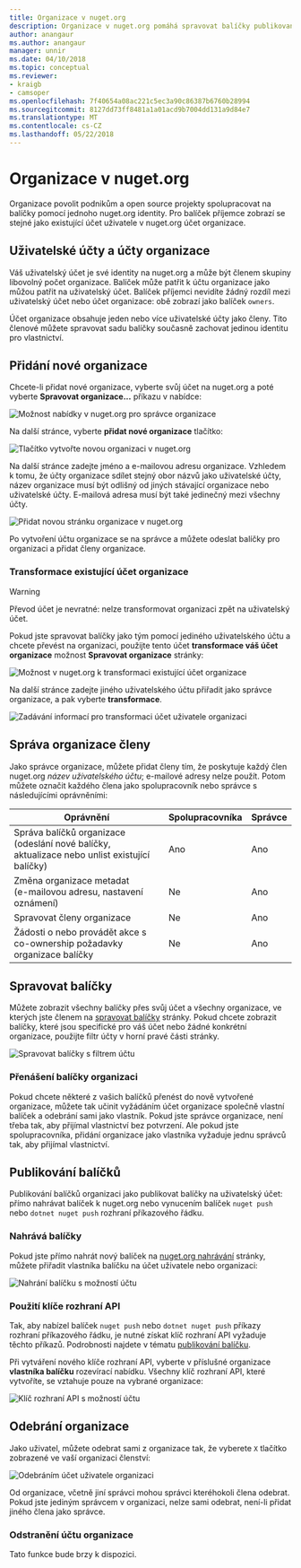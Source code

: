 ```yaml
---
title: Organizace v nuget.org
description: Organizace v nuget.org pomáhá spravovat balíčky publikovaná podle skupiny nebo v týmu, firemní prostředí.
author: anangaur
ms.author: anangaur
manager: unnir
ms.date: 04/10/2018
ms.topic: conceptual
ms.reviewer:
- kraigb
- camsoper
ms.openlocfilehash: 7f40654a08ac221c5ec3a90c86387b6760b28994
ms.sourcegitcommit: 8127dd73ff8481a1a01acd9b7004dd131a9d84e7
ms.translationtype: MT
ms.contentlocale: cs-CZ
ms.lasthandoff: 05/22/2018
---
```

# <a name="organization-on-nugetorg"></a>Organizace v nuget.org

Organizace povolit podnikům a open source projekty spolupracovat na balíčky pomocí jednoho nuget.org identity. Pro balíček příjemce zobrazí se stejné jako existující účet uživatele v nuget.org účet organizace.

## <a name="user-accounts-vs-organization-accounts"></a>Uživatelské účty a účty organizace

Váš uživatelský účet je své identity na nuget.org a může být členem skupiny libovolný počet organizace. Balíček může patřit k účtu organizace jako můžou patřit na uživatelský účet. Balíček příjemci nevidíte žádný rozdíl mezi uživatelský účet nebo účet organizace: obě zobrazí jako balíček `owners`.

Účet organizace obsahuje jeden nebo více uživatelské účty jako členy. Tito členové můžete spravovat sadu balíčky současně zachovat jedinou identitu pro vlastnictví.

## <a name="adding-a-new-organization"></a>Přidání nové organizace

Chcete-li přidat nové organizace, vyberte svůj účet na nuget.org a poté vyberte **Spravovat organizace...**  příkazu v nabídce:

![Možnost nabídky v nuget.org pro správce organizace](media/org-manage-option.png)

Na další stránce, vyberte **přidat nové organizace** tlačítko:

![Tlačítko vytvořte novou organizaci v nuget.org](media/org-add-new-option.png)

Na další stránce zadejte jméno a e-mailovou adresu organizace. Vzhledem k tomu, že účty organizace sdílet stejný obor názvů jako uživatelské účty, název organizace musí být odlišný od jiných stávající organizace nebo uživatelské účty. E-mailová adresa musí být také jedinečný mezi všechny účty.

![Přidat novou stránku organizace v nuget.org](media/org-add-new-page.png)

Po vytvoření účtu organizace se na správce a můžete odeslat balíčky pro organizaci a přidat členy organizace.

### <a name="transform-existing-account-to-an-organization"></a>Transformace existující účet organizace

> [!Warning]
> Převod účet je nevratné: nelze transformovat organizaci zpět na uživatelský účet.

Pokud jste spravovat balíčky jako tým pomocí jediného uživatelského účtu a chcete převést na organizaci, použijte tento účet **transformace váš účet organizace** možnost **Spravovat organizace** stránky:

![Možnost v nuget.org k transformaci existující účet organizace](media/org-transform-option.png)

Na další stránce zadejte jiného uživatelského účtu přiřadit jako správce organizace, a pak vyberte **transformace**.

![Zadávání informací pro transformaci účet uživatele organizaci](media/org-transform-page.png)

## <a name="managing-organization-members"></a>Správa organizace členy

Jako správce organizace, můžete přidat členy tím, že poskytuje každý člen nuget.org *název uživatelského účtu*; e-mailové adresy nelze použít. Potom můžete označit každého člena jako spolupracovník nebo správce s následujícími oprávněními:

| Oprávnění | Spolupracovníka | Správce |
| --- | --- | --- |
| Správa balíčků organizace<br/>(odeslání nové balíčky, aktualizace nebo unlist existující balíčky) | Ano | Ano |
| Změna organizace metadat<br/>(e-mailovou adresu, nastavení oznámení) | Ne | Ano |
| Spravovat členy organizace | Ne | Ano |
| Žádosti o nebo provádět akce s co-ownership požadavky organizace balíčky | Ne | Ano |

## <a name="managing-packages"></a>Spravovat balíčky

Můžete zobrazit všechny balíčky přes svůj účet a všechny organizace, ve kterých jste členem na [spravovat balíčky](https://www.nuget.org/account/Packages) stránky. Pokud chcete zobrazit balíčky, které jsou specifické pro váš účet nebo žádné konkrétní organizace, použijte filtr účty v horní pravé části stránky.

![Spravovat balíčky s filtrem účtu](media/org-manage-packages-option.png)

### <a name="transferring-packages-to-an-organization"></a>Přenášení balíčky organizaci
Pokud chcete některé z vašich balíčků přenést do nově vytvořené organizace, můžete tak učinit vyžádáním účet organizace společně vlastní balíček a odebrání sami jako vlastník. Pokud jste správce organizace, není třeba tak, aby přijímal vlastnictví bez potvrzení. Ale pokud jste spolupracovníka, přidání organizace jako vlastníka vyžaduje jednu správců tak, aby přijímal vlastnictví.

## <a name="publishing-packages"></a>Publikování balíčků

Publikování balíčků organizaci jako publikovat balíčky na uživatelský účet: přímo nahrávat balíček k nuget.org nebo vynucením balíček `nuget push` nebo `dotnet nuget push` rozhraní příkazového řádku.

### <a name="uploading-packages"></a>Nahrává balíčky

Pokud jste přímo nahrát nový balíček na [nuget.org nahrávání](https://www.nuget.org/packages/manage/upload) stránky, můžete přiřadit vlastníka balíčku na účet uživatele nebo organizaci:

![Nahrání balíčku s možností účtu](media/org-upload-option.png)

### <a name="using-api-keys"></a>Použití klíče rozhraní API

Tak, aby nabízel balíček `nuget push` nebo `dotnet nuget push` příkazy rozhraní příkazového řádku, je nutné získat klíč rozhraní API vyžaduje těchto příkazů. Podrobnosti najdete v tématu [publikování balíčku](../quickstart/create-and-publish-a-package-using-visual-studio.md#publish-the-package).

Při vytváření nového klíče rozhraní API, vyberte v příslušné organizace **vlastníka balíčku** rozevírací nabídku. Všechny klíč rozhraní API, které vytvoříte, se vztahuje pouze na vybrané organizace:

![Klíč rozhraní API s možností účtu](media/org-apikey-option.png)

## <a name="removing-an-organization"></a>Odebrání organizace

Jako uživatel, můžete odebrat sami z organizace tak, že vyberete `X` tlačítko zobrazené ve vaší organizaci členství:

![Odebráním účet uživatele organizaci](media/org-remove-self-option.png)

Od organizace, včetně jiní správci mohou správci kteréhokoli člena odebrat. Pokud jste jediným správcem v organizaci, nelze sami odebrat, není-li přidat jiného člena jako správce.

### <a name="deleting-an-organization-account"></a>Odstranění účtu organizace

Tato funkce bude brzy k dispozici.
